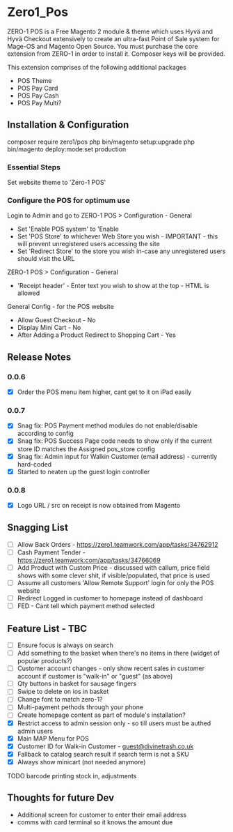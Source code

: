 # Zero1_Pos

ZERO-1 POS is a Free Magento 2 module & theme which uses Hyvä and Hyvä Checkout extensively to create an ultra-fast Point of Sale system for Mage-OS and Magento Open Source. You must purchase the core extension from ZERO-1 in order to install it. Composer keys will be provided.

This extension comprises of the following additional packages

 - POS Theme
 - POS Pay Card
 - POS Pay Cash
 - POS Pay Multi?


## Installation & Configuration

composer require zero1/pos
php bin/magento setup:upgrade
php bin/magento deploy:mode:set production

### Essential Steps
Set website theme to 'Zero-1 POS'

### Configure the POS for optimum use
Login to Admin and go to 
ZERO-1 POS > Configuration - General
 - Set 'Enable POS system' to 'Enable
 - Set 'POS Store' to whichever Web Store you wish - IMPORTANT - this will prevent unregistered users accessing the site
 - Set 'Redirect Store' to the store you wish in-case any unregistered users should visit the URL

ZERO-1 POS > Configuration - General
 - 'Receipt header' - Enter text you wish to show at the top - HTML is allowed

General Config - for the POS website
 - Allow Guest Checkout	 - No
 - Display Mini Cart - No
 - After Adding a Product Redirect to Shopping Cart	- Yes

## Release Notes
### 0.0.6
 - [x] Order the POS menu item higher, cant get to it on iPad easily

### 0.0.7
 - [x] Snag fix: POS Payment method modules do not enable/disable according to config
 - [x] Snag fix: POS Success Page code needs to show only if the current store ID matches the Assigned pos_store config
 - [x] Snag fix: Admin input for Walkin Customer (email address) - currently hard-coded
 - [x] Started to neaten up the guest login controller

### 0.0.8
 - [x] Logo URL / src on receipt is now obtained from Magento
 
## Snagging List
 - [ ] Allow Back Orders - https://zero1.teamwork.com/app/tasks/34762912
 - [ ] Cash Payment Tender - https://zero1.teamwork.com/app/tasks/34766069
 - [ ] Add Product with Custom Price - discussed with callum, price field shows with some clever shit, if visible/populated, that price is used
 - [ ] Assume all customers  'Allow Remote Support' login for only the POS website
 - [ ] Redirect Logged in customer to homepage instead of dashboard
 - [ ] FED - Cant tell which payment method selected

## Feature List - TBC
 - [ ] Ensure focus is always on search
 - [ ] Add something to the basket when there's no items in there (widget of popular products?)
 - [ ] Customer account changes - only show recent sales in customer account if customer is "walk-in" or "guest" (as above)
 - [ ] Qty buttons in basket for sausage fingers
 - [ ] Swipe to delete on ios in basket
 - [ ] Change font to match zero-1?
 - [ ] Multi-payment pethods through your phone
 - [ ] Create homepage content as part of module's installation?
 - [x] Restrict access to admin session only - so till users must be authed admin users
 - [x] Main MAP Menu for POS
 - [x] Customer ID for Walk-in Customer - guest@divinetrash.co.uk
 - [x] Fallback to catalog search result if search term is not a SKU
 - [x] Always show minicart (not needed anymore)

TODO
barcode printing
stock in, adjustments


## Thoughts for future Dev
 - Additional screen for customer to enter their email address
 - comms with card terminal so it knows the amount due
